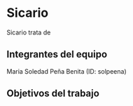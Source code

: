 # Sicario

Sicario trata de 

## Integrantes del equipo

Maria Soledad Peña Benita (ID: solpeena)

## Objetivos del trabajo


